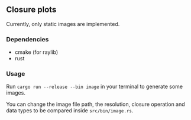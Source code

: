 ## Closure plots

Currently, only static images are implemented.

### Dependencies

- cmake (for raylib)
- rust

### Usage

Run `cargo run --release --bin image` in your terminal to generate some images.

You can change the image file path, the resolution, closure operation and data types to be compared inside `src/bin/image.rs`.
